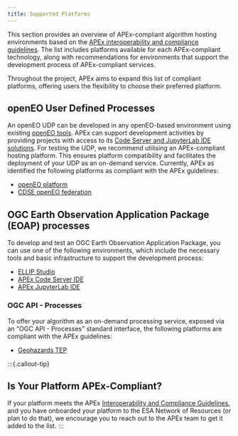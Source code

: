 ```yaml
---
title: Supported Platforms
---
```


This section provides an overview of APEx-compliant algorithm hosting environments based on the
[APEx interoperability and compliance guidelines](../interoperability/algohostingenv.md). The list includes platforms
available for each APEx-compliant technology, along with recommendations for environments that support the development
process of APEx-compliant services.

Throughout the project, APEx aims to expand this list of compliant platforms, offering users the flexibility to choose
their preferred platform.

## openEO User Defined Processes

An openEO UDP can be developed in any openEO-based environment using existing [openEO tools](https://openeo.org/documentation/1.0/).
APEx can support development activities by providing projects with access to its [Code Server and JupyterLab IDE solutions](../instantiation/index.md). 
For testing the UDP, we recommend utilising an APEx-compliant hosting platform.
This ensures platform compatibility and facilitates the deployment of your UDP as an on-demand service. Currently, APEx
as identified the following platforms as compliant with the APEx guidelines:

* [openEO platform](https://openeo.cloud)
* [CDSE openEO federation](https://documentation.dataspace.copernicus.eu/APIs/openEO/federation/openeo_federation.html)

## OGC Earth Observation Application Package (EOAP) processes

To develop and test an OGC Earth Observation Application Package, you can use one of the following environments, 
which include the necessary tools and basic infrastructure to support the development process:

* [ELLIP Studio](https://ellip.terradue.com/)
* [APEx Code Server IDE](../instantiation/app_code_server.md) 
* [APEx JupyterLab IDE](../instantiation/app_jupyterlab.md)

### OGC API - Processes

To offer your algorithm as an on-demand processing service, exposed via an "OGC API - Processes" standard interface, the following platforms are compliant with the APEx guidelines:

* [Geohazards TEP](https://geohazards-tep.eu/)

:::{.callout-tip}

## Is Your Platform APEx-Compliant?

If your platform meets the APEx [Interoperability and Compliance Guidelines](../interoperability/algohostingenv.md), and
you have onboarded your platform to the ESA Network of Resources (or plan to do that), we encourage you to reach out to
the APEx team to get it added to the list.
:::
